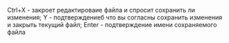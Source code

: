 Ctrl+X - закроет редактироваие файла и спросит сохранить ли изменения;
Y - подтверждениеб что вы согласны сохранить изменения и закрыть текущий файл;
Enter - подтверждение имени сохраняемого файла
